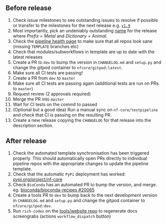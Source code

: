 ## Before release

1. Check issue milestones to see outstanding issues to resolve if possible or transfer to the milestones for the next release e.g. [`v1.9`](https://github.com/nf-core/tools/issues?q=is%3Aopen+is%3Aissue+milestone%3A1.9)
2. Most importantly, pick an undeniably outstanding [name](http://www.codenamegenerator.com/) for the release where _Prefix_ = _Metal_ and _Dictionary_ = _Animal_.
3. Check the [pipeline health page](https://nf-co.re/pipeline_health) to make sure that all repos look sane (missing `TEMPLATE` branches etc)
4. Check that modules/subworkflows in template are up to date with the latest releases
5. Create a PR to `dev` to bump the version in `CHANGELOG.md` and `setup.py` and change the gitpod container to `nfcore/gitpod:latest`.
6. Make sure all CI tests are passing!
7. Create a PR from `dev` to `master`
8. Make sure all CI tests are passing again (additional tests are run on PRs to `master`)
9. Request review (2 approvals required)
10. Merge the PR into `master`
11. Wait for CI tests on the commit to passed
12. (Optional but a good idea) Run a manual sync on `nf-core/testpipeline` and check that CI is passing on the resulting PR.
13. Create a new release copying the `CHANGELOG` for that release into the description section.

## After release

1. Check the automated template synchronisation has been triggered properly. This should automatically open PRs directly to individual pipeline repos with the appropriate changes to update the pipeline template.
2. Check that the automatic `PyPi` deployment has worked: [pypi.org/project/nf-core](https://pypi.org/project/nf-core/)
3. Check `BioConda` has an automated PR to bump the version, and merge. eg. [bioconda/bioconda-recipes #20065](https://github.com/bioconda/bioconda-recipes/pull/20065)
4. Create a tools PR to `dev` to bump back to the next development version in `CHANGELOG.md` and `setup.py` and change the gitpod container to `nfcore/gitpod:dev`.
5. Run `rich-codex` on the [tools/website repo](https://github.com/nf-core/website/actions/workflows/rich-codex.yml) to regenerate docs screengrabs (actions `workflow_dispatch` button)
